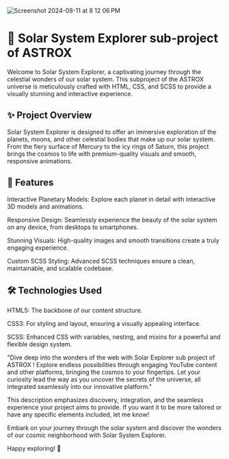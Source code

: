 


![Screenshot 2024-08-11 at 8 12 06 PM](https://github.com/user-attachments/assets/adb7f796-71ab-414e-b0c7-42aef29f0484)












<h1>🌌 Solar System Explorer sub-project of ASTROX</h1>
  
Welcome to Solar System Explorer, a captivating journey through the celestial wonders of our solar system. This subproject of the ASTROX universe is meticulously crafted with HTML, CSS, and SCSS to provide a visually stunning and interactive experience.

✨ Project Overview
-------------------
Solar System Explorer is designed to offer an immersive exploration of the planets, moons, and other celestial bodies that make up our solar system. From the fiery surface of Mercury to the icy rings of Saturn, this project brings the cosmos to life with premium-quality visuals and smooth, responsive animations.

🚀 Features
-----------
Interactive Planetary Models: Explore each planet in detail with interactive 3D models and animations.

Responsive Design: Seamlessly experience the beauty of the solar system on any device, from desktops to smartphones.

Stunning Visuals: High-quality images and smooth transitions create a truly engaging experience.

Custom SCSS Styling: Advanced SCSS techniques ensure a clean, maintainable, and scalable codebase.

🛠️ Technologies Used
---------------------

HTML5: The backbone of our content structure.

CSS3: For styling and layout, ensuring a visually appealing interface.

SCSS: Enhanced CSS with variables, nesting, and mixins for a powerful and flexible design system.




"Dive deep into the wonders of the web with Solar Explorer sub project of ASTROX ! Explore endless possibilities through engaging YouTube content and other platforms, bringing the cosmos to your fingertips. Let your curiosity lead the way as you uncover the secrets of the universe, all integrated seamlessly into our innovative platform."

This description emphasizes discovery, integration, and the seamless experience your project aims to provide. If you want it to be more tailored or have any specific elements included, let me know!

Embark on your journey through the solar system and discover the wonders of our cosmic neighborhood with Solar System Explorer. 

Happy exploring! 🚀



